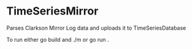 # TimeSeriesMirror

Parses Clarkson Mirror Log data and uploads it to TimeSeriesDatabase

To run either go build and ./m or go run .
